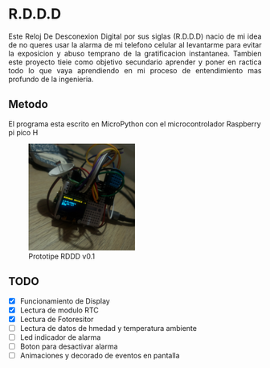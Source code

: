 # R.D.D.D

<p style="text-align: justify;">
Este Reloj De Desconexion Digital por sus siglas (R.D.D.D) nacio de mi idea de no queres usar la alarma de mi telefono celular al levantarme para evitar la exposicion y abuso temprano de la gratificacion instantanea. Tambien este proyecto tieie como objetivo secundario aprender y poner en ractica todo lo que vaya aprendiendo en mi proceso de entendimiento mas profundo de la ingenieria.
</p>

## Metodo
El programa esta escrito en MicroPython con el microcontrolador Raspberry pi pico H


<figure>
<img src="/images/readme_images/RDDDv0,1.jpg" width="50%">
<figcaption>Prototipe RDDD v0.1</figcaption>
</figure>

## TODO

* [x] Funcionamiento de Display
* [x] Lectura de modulo RTC 
* [x] Lectura de Fotoresitor
* [ ] Lectura de datos de hmedad y temperatura ambiente
* [ ] Led indicador de alarma
* [ ] Boton para desactivar alarma
* [ ] Animaciones y decorado de eventos en pantalla
